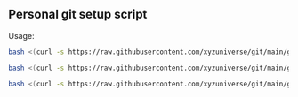 ## Personal git setup script

Usage:
```bash
bash <(curl -s https://raw.githubusercontent.com/xyzuniverse/git/main/git)
```

```bash
bash <(curl -s https://raw.githubusercontent.com/xyzuniverse/git/main/git) creds
```

```bash
bash <(curl -s https://raw.githubusercontent.com/xyzuniverse/git/main/git) gpg
```
